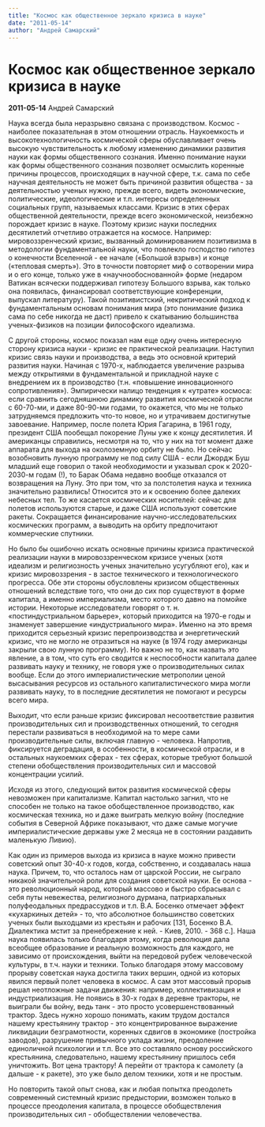```yaml
---
title: "Космос как общественное зеркало кризиса в науке"
date: "2011-05-14"
author: "Андрей Самарский"
---
```


# Космос как общественное зеркало кризиса в науке

**2011-05-14** Андрей Самарский

Наука всегда была неразрывно связана с производством. Космос - наиболее показательная в этом отношении отрасль. Наукоемкость и высокотехнологичность космической сферы обуславливает очень высокую чувствительность к любому изменению динамики развития науки как формы общественного сознания. Именно понимание науки как формы общественного сознания позволяет осмыслить коренные причины процессов, происходящих в научной сфере, т.к. сама по себе научная деятельность не может быть причиной развития общества - за деятельностью ученых нужно, прежде всего, видеть экономические, политические, идеологические и т.п. интересы определенных социальных групп, называемых классами. Кризис в этих сферах общественной деятельности, прежде всего экономической, неизбежно порождает кризис в науке. Поэтому кризис науки последних десятилетий отчетливо отражается на космосе. Например: мировоззренческий кризис, вызванный доминированием позитивизма в методологии фундаментальной науки, что повлекло господство гипотез о конечности Вселенной - ее начале («Большой взрыв») и конце («тепловая смерть»). Это в точности повторяет миф о сотворении мира и о его конце, только уже в «научнообоснованной» форме (недаром Ватикан всячески поддерживал гипотезу Большого взрыва, как только она появилась, финансировал соответствующие конференции, выпускал литературу). Такой позитивистский, некритический подход к фундаментальным основам понимания мира (это понимание физика сама по себе никогда не даст) привело к скатыванию большинства ученых-физиков на позиции философского идеализма.

С другой стороны, космос показал нам еще одну очень интересную сторону кризиса науки - кризис ее практической реализации. Наступил кризис связь науки и производства, а ведь это основной критерий развития науки. Начиная с 1970-х, наблюдается увеличение разрыва между открытиями в фундаментальной и прикладной науке с внедрением их в производство (т.н. «повышение инновационного сопротивления»). Эмпирически налицо тенденция к «утрате» космоса: если сравнить сегодняшнюю динамику развития космической отрасли с 60-70-ми, и даже 80-90-ми годами, то окажется, что мы не только затрудняемся предложить что-то новое, но и утрачиваем достигнутые завоевание. Например, после полета Юрия Гагарина, в 1961 году, президент США пообещал покорение Луны уже к концу десятилетия. И американцы справились, несмотря на то, что у них на тот момент даже аппарата для выхода на околоземную орбиту не было. Но сейчас возобновить лунную программу не под силу США - если Джордж Буш младший еще говорил о такой необходимости и указывал срок к 2020-2030-м годам (!), то Барак Обама недавно вообще отказался от возвращения на Луну. Это при том, что за полстолетия наука и техника значительно развились! Относится это и к освоению более далеких небесных тел. То же касается космических носителей: сейчас для полетов используются старые, и даже США используют советские ракеты. Сокращается финансирование научно-исследовательских космических программ, а выводить на орбиту предпочитают коммерческие спутники.

Но было бы ошибочно искать основные причины кризиса практической реализации науки в мировоззренческом кризисе ученых (хотя идеализм и религиозность ученых значительно усугубляют его), как и кризис мировоззрения - в застое технического и технологического прогресса. Обе эти стороны обусловлены кризисом общественных отношений вследствие того, что они до сих пор существуют в форме капитала, а именно империализма, место которого давно на помойке истории. Некоторые исследователи говорят о т. н. «постиндустриальном барьере», который приходится на 1970-е годы и знаменует завершение «индустриального мира». Именно на это время приходится серьезный кризис перепроизводства и энергетический кризис, что не могло не отразиться на науке (в 1974 году американцы закрыли свою лунную программу). Но важно не то, как назвать это явление, а в том, что суть его сводится к неспособности капитала далее развивать науку и технику, не говоря уже о производительных силах вообще. Если до этого империалистические метрополии ценой высасывания ресурсов из остального капиталистического мира могли развивать науку, то в последние десятилетия не помогают и ресурсы всего мира.

Выходит, что если раньше кризис фиксировал несоответствие развития производительных сил и производственных отношений, то сегодня перестали развиваться в необходимой на то мере сами производительные силы, включая главную - человека. Напротив, фиксируется деградация, в особенности, в космической отрасли, и в остальных наукоемких сферах - тех сферах, которые требуют большой степени обобществления производительных сил и массовой концентрации усилий.

Исходя из этого, следующий виток развития космической сферы невозможен при капитализме. Капитал настолько загнил, что не способен не только на такое обобществленное производство, как космическая техника, но и даже выиграть мелкую войну (последние события в Северной Африке показывают, что даже самые могучие империалистические державы уже 2 месяца не в состоянии раздавить маленькую Ливию).

Как один из примеров выхода из кризиса в науке можно привести советский опыт 30-40-х годов, когда, собственно, и создавалась наша наука. Причем, то, что осталось нам от царской России, не сыграло никакой значительной роли для создания советской науки. Ее основа - это революционный народ, который массово и быстро сбрасывал с себя путы невежества, религиозного дурмана, патриархальных полуфеодальных предрассудков и т.п. В.А. Босенко отмечает эффект «кухаркиных детей» - то, что абсолютное большинство советских ученых были выходцами из крестьян и рабочих [131, Босенко В.А. Диалектика мстит за пренебрежение к ней. - Киев, 2010. - 368 с.]. Наша наука появилась только благодаря этому, когда революция дала всеобщее образование и реальную возможность для каждого, не зависимо от происхождения, выйти на передовой рубеж человеческой культуры, в т.ч. науки и техники. Только благодаря этому массовому прорыву советская наука достигла таких вершин, одной из которых явился первый полет человека в космос. А сам этот массовый прорыв решал неотложные задачи движения: например, коллективизация и индустриализация. Не появись в 30-х годах в деревне тракторы, не выиграли бы войну, ведь танк - это просто усовершенствованный трактор. Здесь нужно хорошо понимать, каким трудом достался нашему крестьянину трактор - это концентрированное выражение ликвидации безграмотности, коренных сдвигов в экономике (постройка заводов), разрушение привычного уклада жизни, преодоление единоличной психологии и т.п. Все это составляло основу российского крестьянина, следовательно, нашему крестьянину пришлось себя уничтожить. Вот цена трактору! А перейти от трактора к самолету (а дальше - к ракете), это уже было делом техники, хотя и не простым.

Но повторить такой опыт снова, как и любая попытка преодолеть современный системный кризис предыстории, возможен только в процессе преодоления капитала, в процессе обобществления производительных сил - обобществлении человечества.